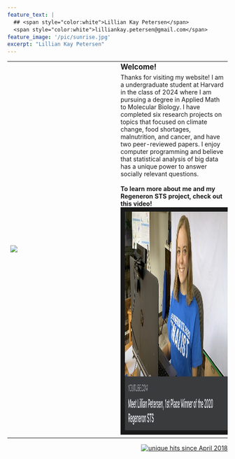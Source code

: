 ```yaml
---
feature_text: |
  ## <span style="color:white">Lillian Kay Petersen</span> 
  <span style="color:white">lilliankay.petersen@gmail.com</span> 
feature_image: '/pic/sunrise.jpg' 
excerpt: "Lillian Kay Petersen"
---
```


<table cellpadding="10">
  <tr>
  <td width="40%" rowspan="2"><img src='/pic/senior_photo.jpg' width="2000">
  </td>
  <td width="10%">
  </td>
  <td width="50%">
<b><big>Welcome!</big></b>
  </td>
  </tr>
  <tr>
  <td width="10%">
  </td>
  <td width="60%">
Thanks for visiting my website! I am a undergraduate student at Harvard in the class of 2024 where I am pursuing a degree in Applied Math to Molecular Biology. I have completed six research projects on topics that focused on climate change, food shortages, malnutrition, and cancer, and have two peer-reviewed papers. I enjoy computer programming and believe that statistical analysis of big data has a unique power to answer socially relevant questions.

<br>
<br>
<b>To learn more about me and my Regeneron STS project, check out this video!</b>
<a href="https://www.youtube.com/watch?v=4gK_5KwIQ1U&feature=youtu.be"
 target="_blank"><img src="/pic/regeneron_sts_photo.jpg"
 alt="Learn about my Regeneron STS project!" height="500" border="10" /></a>

  </td>
  </tr>
</table>

<p align="right">
<a href="http://www.hitwebcounter.com">
<img src="http://hitwebcounter.com/counter/counter.php?page=6931334&style=0006&nbdigits=5&type=ip&initCount=100" title="unique hits since April 2018" border="0" ></a></p>

<!-- Global site tag (gtag.js) - Google Analytics -->
<script async src="https://www.googletagmanager.com/gtag/js?id=UA-117520873-1"></script>
<script>
  window.dataLayer = window.dataLayer || [];
  function gtag(){dataLayer.push(arguments);}
  gtag('js', new Date());

  gtag('config', 'UA-117520873-1');
</script>

